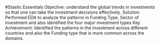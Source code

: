#Stastic Essentials
Objective: understand the global trends in investments so that one can take the investment decisions effectively.
Solution: Performed EDA to analyze the patterns in Funding Type, Sector of investment and also identified the four major investment types 
Key Achievement: Identified the patterns in the investment across different countries and also the Funding type that is more common across the domains. 
